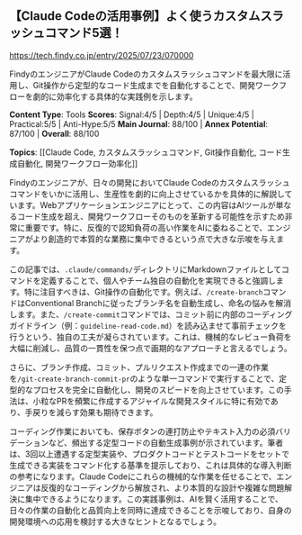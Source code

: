 ## 【Claude Codeの活用事例】よく使うカスタムスラッシュコマンド5選！

https://tech.findy.co.jp/entry/2025/07/23/070000

FindyのエンジニアがClaude Codeのカスタムスラッシュコマンドを最大限に活用し、Git操作から定型的なコード生成までを自動化することで、開発ワークフローを劇的に効率化する具体的な実践例を示します。

**Content Type**: Tools
**Scores**: Signal:4/5 | Depth:4/5 | Unique:4/5 | Practical:5/5 | Anti-Hype:5/5
**Main Journal**: 88/100 | **Annex Potential**: 87/100 | **Overall**: 88/100

**Topics**: [[Claude Code, カスタムスラッシュコマンド, Git操作自動化, コード生成自動化, 開発ワークフロー効率化]]

Findyのエンジニアが、日々の開発においてClaude Codeのカスタムスラッシュコマンドをいかに活用し、生産性を劇的に向上させているかを具体的に解説しています。Webアプリケーションエンジニアにとって、この内容はAIツールが単なるコード生成を超え、開発ワークフローそのものを革新する可能性を示すため非常に重要です。特に、反復的で認知負荷の高い作業をAIに委ねることで、エンジニアがより創造的で本質的な業務に集中できるという点で大きな示唆を与えます。

この記事では、`.claude/commands/`ディレクトリにMarkdownファイルとしてコマンドを定義することで、個人やチーム独自の自動化を実現できると強調します。特に注目すべきは、Git操作の自動化です。例えば、`/create-branch`コマンドはConventional Branchに従ったブランチ名を自動生成し、命名の悩みを解消します。また、`/create-commit`コマンドでは、コミット前に内部のコーディングガイドライン（例：`guideline-read-code.md`）を読み込ませて事前チェックを行うという、独自の工夫が凝らされています。これは、機械的なレビュー負荷を大幅に削減し、品質の一貫性を保つ点で画期的なアプローチと言えるでしょう。

さらに、ブランチ作成、コミット、プルリクエスト作成までの一連の作業を`/git-create-branch-commit-pr`のような単一コマンドで実行することで、定型的なプロセスを完全に自動化し、開発のスピードを向上させています。この手法は、小粒なPRを頻繁に作成するアジャイルな開発スタイルに特に有効であり、手戻りを減らす効果も期待できます。

コーディング作業においても、保存ボタンの連打防止やテキスト入力の必須バリデーションなど、頻出する定型コードの自動生成事例が示されています。筆者は、3回以上遭遇する定型実装や、プロダクトコードとテストコードをセットで生成できる実装をコマンド化する基準を提示しており、これは具体的な導入判断の参考になります。Claude Codeにこれらの機械的な作業を任せることで、エンジニアは反復的なコーディングから解放され、より本質的な設計や複雑な問題解決に集中できるようになります。この実践事例は、AIを賢く活用することで、日々の作業の自動化と品質向上を同時に達成できることを示唆しており、自身の開発環境への応用を検討する大きなヒントとなるでしょう。